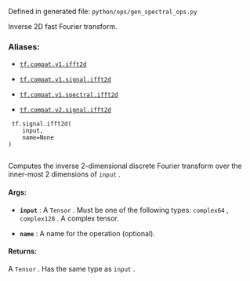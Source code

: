 Defined in generated file:  `python/ops/gen_spectral_ops.py` 

Inverse 2D fast Fourier transform.



### Aliases:

- [ `tf.compat.v1.ifft2d` ](/api_docs/python/tf/signal/ifft2d)

- [ `tf.compat.v1.signal.ifft2d` ](/api_docs/python/tf/signal/ifft2d)

- [ `tf.compat.v1.spectral.ifft2d` ](/api_docs/python/tf/signal/ifft2d)

- [ `tf.compat.v2.signal.ifft2d` ](/api_docs/python/tf/signal/ifft2d)



```
 tf.signal.ifft2d(
    input,
    name=None
)
 
```

Computes the inverse 2-dimensional discrete Fourier transform over the
inner-most 2 dimensions of  `input` .



#### Args:

- **`input`** : A  `Tensor` . Must be one of the following types:  `complex64` ,  `complex128` .
A complex tensor.

- **`name`** : A name for the operation (optional).



#### Returns:
A  `Tensor` . Has the same type as  `input` .

